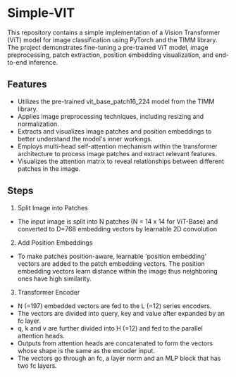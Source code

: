 # Simple-VIT

This repository contains a simple implementation of a Vision Transformer (ViT) model for image classification using PyTorch and the TIMM library. The project demonstrates fine-tuning a pre-trained ViT model, image preprocessing, patch extraction, position embedding visualization, and end-to-end inference.

## Features
- Utilizes the pre-trained vit_base_patch16_224 model from the TIMM library.
- Applies image preprocessing techniques, including resizing and normalization.
- Extracts and visualizes image patches and position embeddings to better understand the model's inner workings.
- Employs multi-head self-attention mechanism within the transformer architecture to process image patches and extract relevant features.
- Visualizes the attention matrix to reveal relationships between different patches in the image.

## Steps
1. Split Image into Patches
  - The input image is split into N patches (N = 14 x 14 for ViT-Base) and converted to D=768 embedding vectors by learnable 2D convolution
2. Add Position Embeddings
  - To make patches position-aware, learnable 'position embedding' vectors are added to the patch embedding vectors. The position embedding vectors learn distance within the image thus neighboring ones have high similarity.
3. Transformer Encoder
  - N (=197) embedded vectors are fed to the L (=12) series encoders.
  - The vectors are divided into query, key and value after expanded by an fc layer.
  - q, k and v are further divided into H (=12) and fed to the parallel attention heads.
  - Outputs from attention heads are concatenated to form the vectors whose shape is the same as the encoder input.
  - The vectors go through an fc, a layer norm and an MLP block that has two fc layers.
